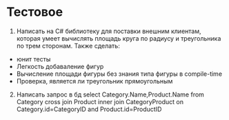 # Тестовое


1) Написать на C# библиотеку для поставки внешним клиентам, которая умеет вычислять площадь круга по радиусу и треугольника по трем сторонам.
Также сделать: 
 - юнит тесты
 - Легкость добаваление фигур
 - Вычисление площади фигуры без знания типа фигуры в compile-time
- Проверка, является ли треугольник прямоугольным



2) Написать запрос в бд
select Category.Name,Product.Name from Category cross join Product inner join CategoryProduct on Category.id=CategoryID and Product.id=ProductID
